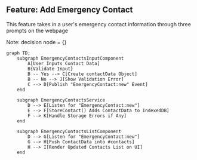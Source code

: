 ## Feature: Add Emergency Contact

This feature takes in a user's emergency contact information through three prompts on the webpage 

Note: 
decision node = {}

```mermaid
graph TD;
    subgraph EmergencyContactsInputComponent
        A[User Inputs Contact Data]
        B{Validate Input}
        B -- Yes --> C[Create contactData Object]
        B -- No --> J[Show Validation Error]
        C --> D[Publish "EmergencyContact:new" Event]
    end

    subgraph EmergencyContactsService
        D --> E[Listen for "EmergencyContact:new"]
        E --> F[StoreContact() Adds ContactData to IndexedDB]
        F --> K[Handle Storage Errors if Any]
    end

    subgraph EmergencyContactsListComponent
        D --> G[Listen for "EmergencyContact:new"]
        G --> H[Push ContactData into #contacts]
        H --> I[Render Updated Contacts List on UI]
    end